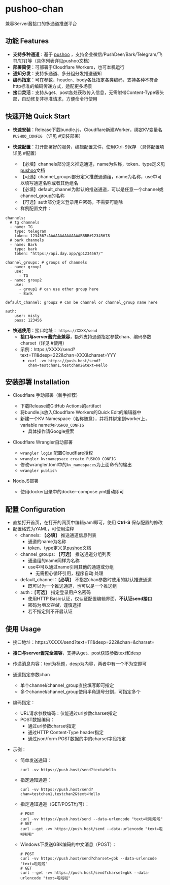 # pushoo-chan

兼容Server酱接口的多通道推送平台

## 功能 Features

- **支持多种通道**：基于 [pushoo](https://pushoo.js.org/) ，支持企业微信/PushDeer/Bark/Telegram/飞书/钉钉等（具体列表详见pushoo文档）
- **部署简便**：可部署于Cloudflare Workers，也可本机运行
- **通知分发**：支持多通道、多分组分发推送通知
- **编码指定**：可在参数、header、body各处指定各类编码，支持各种不符合http标准的编码传递方式，适配更多场景
- **接口灵活**：支持从get、post各处获取传入信息，无需附带Content-Type等头部，自动修复非标准请求，方便命令行使用

## 快速开始 Quick Start

- **快速安装**：Release下载bundle.js，Cloudflare新建Worker，绑定KV变量名`PUSHOO_CONFIG` （详见 #安装部署）

- **快速配置**：打开部署好的服务，编辑配置文件，使用Ctrl-S保存 （具体配置项详见 #配置）
  - 【必填】channels部分定义推送通道，name为名称，token、type定义见[pushoo](https://pushoo.js.org/)文档
  - 【可选】channel_groups部分定义推送通道组，name为名称，use中可以填写通道名称或者其他组名
  - 【必填】default_channel为默认的推送通道，可以是任意一个channel或channel_group的名称
  - 【可选】auth部分定义登录用户密码，不需要可删除
  - 样例配置文件：
```
channels:
  # tg channels
  - name: TG
    type: telegram
    token: 1234567:AAAAAAAAAAAAAABBBB#12345678
  # bark channels
  - name: Bark
    type: bark
    token: "https://api.day.app/gp1234567/"

channel_groups: # groups of channels
  - name: group1
    use:
      - TG
  - name: group2
    use:
      - group1 # can use other group here
      - Bark

default_channel: group2 # can be channel or channel_group name here

auth:
    user: misty
    pass: 123456
```
- **快速使用**：接口地址： `https://XXXX/send`
  - **接口与server酱完全兼容**，额外支持通道指定参数chan、编码参数charset（详见 #使用）
  - 示例：https://XXXX/send?text=111&desp=222&chan=XXX&charset=YYY
    - `curl -vv https://push.host/send?chan=testchan1,testchan2&text=Hello`

## 安装部署 Installation

- Cloudflare 手动部署（新手推荐）
  - 下载Release或GitHub Actions的artifact
  - 将bundle.js放入Cloudflare Workers的Quick Edit的编辑器中
  - 新建一个KV Namespace（名称随意），并将其绑定到worker上，variable name为`PUSHOO_CONFIG`
    - 具体操作请Google搜索

- Cloudflare Wrangler自动部署
  - `wrangler login` 配置Cloudflare授权
  - `wrangler kv:namepsace create PUSHOO_CONFIG`
  - 修改wrangler.toml中的`kv_namespaces`为上面命令的输出
  - `wrangler publish`

- NodeJS部署
  - 使用docker目录中的docker-compose.yml启动即可

## 配置 Configuration

- 直接打开首页，在打开的网页中编辑yaml即可，使用 **Ctrl-S** 保存配置的修改
- 配置格式为YAML，可使用注释
  - channels: 【**必填**】 推送通道信息列表
    - 通道的name为名称
    - token、type定义见[pushoo](https://pushoo.js.org/)文档
  - channel_groups: 【**可选**】 推送通道分组列表
    - 通道组的name同样为名称
    - use中可以通过name引用其他的通道或分组
      - 无需担心循环引用，程序自动 处理
  - default_channel：【**必填**】 不指定chan参数时使用的默认推送通道
    - 既可以为一个推送通道，也可以是一个推送组
  - auth：【**可选**】 指定登录用户名密码
    - 使用HTTP Basic认证，仅认证配置编辑界面，**不认证send接口**
    - 密码为*明文存储*，谨慎选择
    - 若不指定则不开启认证

## 使用 Usage

- 接口地址：https://XXXX/send?text=111&desp=222&chan=&charset=
- **接口与server酱完全兼容**，支持从get、post获取参数text和desp
- 传递消息内容：text为标题，desp为内容，两者中有一个不为空即可
- 通道指定参数chan
  - 单个channel/channel_group直接填写即可指定
  - 多个channel/channel_group使用半角逗号分割，可指定多个
- 编码指定：
  - URL请求参数编码：仅能通过url参数charset指定
  - POST数据编码：
    - 通过url参数charset指定
    - 通过HTTP Content-Type header指定
    - 通过json/form POST数据的中的charset字段指定

- 示例：
  - 简单发送通知：
    ```
    curl -vv https://push.host/send?text=Hello
    ```
  - 指定通知通道：
    ```
    curl -vv https://push.host/send?chan=testchan1,testchan2&text=Hello
    ```
  - 指定通知通道（GET/POST均可）：
    ```
    # POST
    curl -vv https://push.host/send --data-urlencode "text=啦啦啦啦"
    # GET
    curl --get -vv https://push.host/send --data-urlencode "text=啦啦啦啦"
    ```
  - Windows下发送GBK编码的中文消息（POST）：
    ```
    # POST
    curl -vv https://push.host/send?charset=gbk --data-urlencode "text=啦啦啦"
    # GET
    curl --get -vv https://push.host/send?charset=gbk --data-urlencode "text=啦啦啦"
    ```
